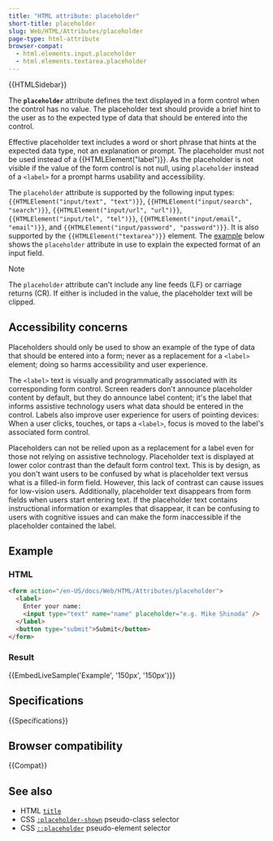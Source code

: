 ```yaml
---
title: "HTML attribute: placeholder"
short-title: placeholder
slug: Web/HTML/Attributes/placeholder
page-type: html-attribute
browser-compat:
  - html.elements.input.placeholder
  - html.elements.textarea.placeholder
---
```


{{HTMLSidebar}}

The **`placeholder`** attribute defines the text displayed in a form control when the control has no value. The placeholder text should provide a brief hint to the user as to the expected type of data that should be entered into the control.

Effective placeholder text includes a word or short phrase that hints at the expected data type, not an explanation or prompt. The placeholder must not be used instead of a {{HTMLElement("label")}}. As the placeholder is not visible if the value of the form control is not null, using `placeholder` instead of a `<label>` for a prompt harms usability and accessibility.

The `placeholder` attribute is supported by the following input types: `{{HTMLElement("input/text", "text")}}`, `{{HTMLElement("input/search", "search")}}`, `{{HTMLElement("input/url", "url")}}`, `{{HTMLElement("input/tel", "tel")}}`, `{{HTMLElement("input/email", "email")}}`, and `{{HTMLElement("input/password", "password")}}`. It is also supported by the `{{HTMLElement("textarea")}}` element. The [example](#example) below shows the `placeholder` attribute in use to explain the expected format of an input field.

> [!NOTE]
> The `placeholder` attribute can't include any line feeds (LF) or carriage returns (CR). If either is included in the value, the placeholder text will be clipped.

## Accessibility concerns

Placeholders should only be used to show an example of the type of data that should be entered into a form; never as a replacement for a `<label>` element; doing so harms accessibility and user experience.

The `<label>` text is visually and programmatically associated with its corresponding form control. Screen readers don't announce placeholder content by default, but they do announce label content; it's the label that informs assistive technology users what data should be entered in the control. Labels also improve user experience for users of pointing devices: When a user clicks, touches, or taps a `<label>`, focus is moved to the label's associated form control.

Placeholders can not be relied upon as a replacement for a label even for those not relying on assistive technology. Placeholder text is displayed at lower color contrast than the default form control text. This is by design, as you don't want users to be confused by what is placeholder text versus what is a filled-in form field. However, this lack of contrast can cause issues for low-vision users. Additionally, placeholder text disappears from form fields when users start entering text. If the placeholder text contains instructional information or examples that disappear, it can be confusing to users with cognitive issues and can make the form inaccessible if the placeholder contained the label.

## Example

### HTML

```html
<form action="/en-US/docs/Web/HTML/Attributes/placeholder">
  <label>
    Enter your name:
    <input type="text" name="name" placeholder="e.g. Mike Shinoda" />
  </label>
  <button type="submit">Submit</button>
</form>
```

### Result

{{EmbedLiveSample('Example', '150px', '150px')}}

## Specifications

{{Specifications}}

## Browser compatibility

{{Compat}}

## See also

- HTML [`title`](/en-US/docs/Web/HTML/Global_attributes/title)
- CSS [`:placeholder-shown`](/en-US/docs/Web/CSS/:placeholder-shown) pseudo-class selector
- CSS [`::placeholder`](/en-US/docs/Web/CSS/::placeholder) pseudo-element selector
